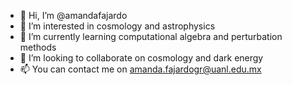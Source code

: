 - 👋 Hi, I’m @amandafajardo
- 👀 I’m interested in cosmology and astrophysics
- 🌱 I’m currently learning computational algebra and perturbation methods
- 💞️ I’m looking to collaborate on cosmology and dark energy
- 📫 You can contact me on amanda.fajardogr@uanl.edu.mx

<!---
amandafajardo/amandafajardo is a ✨ special ✨ repository because its `README.md` (this file) appears on your GitHub profile.
You can click the Preview link to take a look at your changes.
--->
